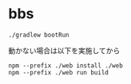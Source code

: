 # bbs

`./gradlew bootRun`


動かない場合は以下を実施してから

```
npm --prefix ./web install ./web
npm --prefix ./web run build
```
